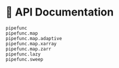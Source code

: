# 📜 API Documentation

```{toctree}
pipefunc
pipefunc.map
pipefunc.map.adaptive
pipefunc.map.xarray
pipefunc.map.zarr
pipefunc.lazy
pipefunc.sweep
```
